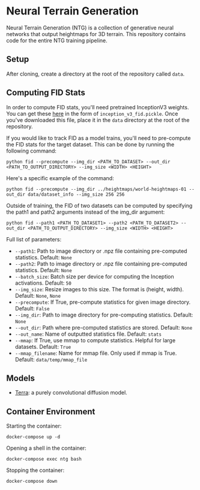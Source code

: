 # Neural Terrain Generation
Neural Terrain Generation (NTG) is a collection of generative neural networks that output heightmaps for 3D terrain. This repository contains code for the entire NTG training pipeline.

## Setup
After cloning, create a directory at the root of the repository called ``data``.

## Computing FID Stats
In order to compute FID stats, you'll need pretrained InceptionV3 weights. You can get these [here](https://huggingface.co/hayden-donnelly/inception-v3-fid/tree/main)
in the form of ``inception_v3_fid.pickle``. Once you've downloaded this file, place it in the ``data`` directory at the root of the repository.

If you would like to track FID as a model trains, you'll need to pre-compute the FID stats for the target dataset.
This can be done by running the following command:
```
python fid --precompute --img_dir <PATH_TO_DATASET> --out_dir <PATH_TO_OUTPUT_DIRECTORY> --img_size <WIDTH> <HEIGHT>
```
Here's a specific example of the command:
```
python fid --precompute --img_dir ../heightmaps/world-heightmaps-01 --out_dir data/dataset_info --img_size 256 256
```
Outside of training, the FID of two datasets can be computed by specifying the path1 and path2 arguments instead of the img_dir argument:
```
python fid --path1 <PATH_TO_DATASET1> --path2 <PATH_TO_DATASET2> --out_dir <PATH_TO_OUTPUT_DIRECTORY> --img_size <WIDTH> <HEIGHT>
```

Full list of parameters:
- ``--path1``: Path to image directory or .npz file containing pre-computed statistics. Default: ``None``
- ``--path2``: Path to image directory or .npz file containing pre-computed statistics. Default: ``None``
- ``--batch_size``: Batch size per device for computing the Inception activations. Default: ``50``
- ``--img_size``: Resize images to this size. The format is (height, width). Default: ``None``, ``None``
- ``--precompute``: If True, pre-compute statistics for given image directory. Default: ``False``
- ``--img_dir``: Path to image directory for pre-computing statistics. Default: ``None``
- ``--out_dir``: Path where pre-computed statistics are stored. Default: ``None``
- ``--out_name``: Name of outputted statistics file. Default: ``stats``
- ``--mmap``: If True, use mmap to compute statistics. Helpful for large datasets. Default: ``True``
- ``--mmap_filename``: Name for mmap file. Only used if mmap is True. Default: ``data/temp/mmap_file``

## Models
- [Terra](./models/terra.py): a purely convolutional diffusion model.

## Container Environment
Starting the container:
```
docker-compose up -d
```

Opening a shell in the container:
```
docker-compose exec ntg bash
```

Stopping the container:
```
docker-compose down
```
